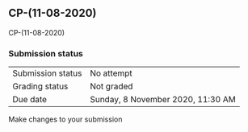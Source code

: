 <h2>CP-(11-08-2020)</h2>CP-(11-08-2020)<br />

<h3>Submission status</h3><table>
<tbody><tr>
<td>Submission status</td>
<td>No attempt</td>
</tr>
<tr>
<td>Grading status</td>
<td>Not graded</td>
</tr>
<tr>
<td>Due date</td>
<td>Sunday, 8 November 2020, 11:30 AM</td>
</tr>

</tbody>
</table>



Make changes to your submission



